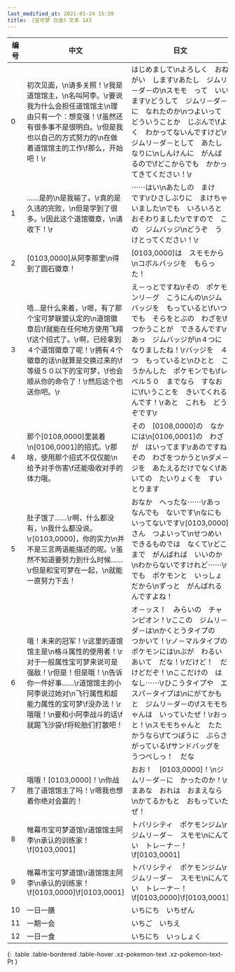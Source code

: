 ```yaml
---
last_modified_at: 2021-01-24 15:39
title: 《宝可梦 白金》文本 143
---
```

| 编号 | 中文 | 日文 |
| ---- | ---- | ---- |
| 0 | 初次见面，\n请多关照！\r我是道馆馆主，\n名叫阿李。\r要说我为什么会担任道馆馆主\n理由只有一个：想变强！\f虽然还有很多事不是很明白。\r但是我也以自己的方式努力的\n在做着道馆馆主的工作\f那么，开始吧！\r | はじめまして\nよろしく　おねがい　します\rあたし　ジムリ－ダ－の\nスモモ　って　いいます\rどうして　ジムリ－ダ－に　なれたのか\nつよいって　どういうことか　じぶんで\fよく　わかってないんですけど\rジムリ－ダ－として　あたしなりに\nしんけんに　がんばるので\fどこからでも　かかってきてください！\r |
| 1 | ……是的\n是我输了。\r真的是久违的完败，\n但是学到了很多。\r因此这个道馆徽章，\n请收下！\r | ⋯⋯はい\nあたしの　まけ　です\rひさしぶりに　まけちゃいました\nでも　いろいろと　おそわりました\rですので　この　ジムバッジ\nどうぞ　うけとってください！\r |
| 2 | [0103,0000]从阿李那里\n得到了圆石徽章！ | [0103,0000]は　スモモから\nコボルバッジを　もらった！ |
| 3 | 唔…是什么来着，\r嗯，有了那个宝可梦联盟认定的\n道馆徽章后\f就能在任何地方使用飞翔\f这个招式了。\r啊，已经拿到４个道馆徽章了呢！\r拥有４个徽章的话\n就算是交换过来的\f等级５０以下的宝可梦，\f也会顺从你的命令了！\r然后这个也送你吧。\r | え－っとですね\rその　ポケモンリ－グ　こうにんの\nジムバッジを　もっていると\fいつでも　そらをとぶの　わざを\fつかうことが　できるんです\rあっ　ジムバッジが\n４つに　なりましたね！\rバッジを　４つ　もっていると\nひとと　こうかんした　ポケモンでも\fレベル５０　までなら　すなおに\fいうことを　きいてくれるんです！\rあと　これも　どうぞです\r |
| 4 | 那个[0108,0000]里装着\n[0106,0001]的招式。\r那啥，使用那个招式不仅仅能\n给予对手伤害\f还能吸收对手的体力哦。 | その　[0108,0000]の　なかには\n[0106,0001]の　わざが　はいってます\rあのですね　その　わざをつかうと\nダメ－ジを　あたえるだけでなく\fあいての　たいりょくを　すいとります |
| 5 | 肚子饿了……\r啊，什么都没有，\n我什么都没说。\r[0103,0000]，你的实力\n并不是三言两语能描述的呢。\r虽然不知道要努力到什么时候……\r但是和宝可梦在一起，\n就能一直努力下去！ | おなか　へったな⋯⋯\rあっ　なんでも　ないです\nなにも　いってないです\r[0103,0000]さん　つよいって\nせつめい　できるものでは　なくて\rどこまで　がんばれば　いいのか\nわからないですけれど⋯⋯\rでも　ポケモンと　いっしょだから\nずっと　がんばれるんですよね！ |
| 6 | 哦！未来的冠军！\r这里的道馆馆主是\n格斗属性的使用者！\r对于一般属性宝可梦来说可是强敌！\r但是！但是哦！\n告诉你一件好事……\r道馆馆主的小阿李说过她对\n飞行属性和超能力属性的宝可梦\f没办法！\r哦哦！\n要和小阿李战斗的话\f就踢飞沙袋\f将轮胎们打散吧！ | オ－ッス！　みらいの　チャンピオン！\rここの　ジムリ－ダ－は\nかくとうタイプの　つかいて！\rノ－マルタイプの　ポケモンには\nぶが　わるい　あいて　だな！\rだけど！　だけどだぞ！\nここだけの　はなし⋯⋯\rひこうタイプや　エスパ－タイプは\nにがてかも　と　ジムリ－ダ－の\fスモモちゃんは　いっていたぜ！\rおっと！\nスモモちゃんと　たたかうなら\fてつぼうに　ぶらさがっている\fサンドバッグを　うつべしっ！　だな |
| 7 | 哦哦！[0103,0000]！\n你战胜了道馆馆主了吗！\r嗯我也想着你绝对会赢的！ | おお！　[0103,0000]！\nジムリ－ダ－に　かったのか！\rまあな　おれは　おまえなら\nかてるかもと　おもっていたぜ！ |
| 8 | 帷幕市宝可梦道馆\r道馆馆主阿李\n承认的训练家！\f[0103,0001] | トバリシティ　ポケモンジム\rジムリ－ダ－　スモモ\nにんてい　トレ－ナ－！\f[0103,0001] |
| 9 | 帷幕市宝可梦道馆\r道馆馆主阿李\n承认的训练家！\f[0103,0000]\f[0103,0001] | トバリシティ　ポケモンジム\rジムリ－ダ－　スモモ\nにんてい　トレ－ナ－！\f[0103,0000]\f[0103,0001] |
| 10 | 一日一膳 | いちにち　いちぜん |
| 11 | 一期一会 | いちご　いちえ |
| 12 | 一日一食 | いちにち　いっしょく |
{: .table .table-bordered .table-hover .xz-pokemon-text .xz-pokemon-text-Pt }